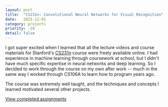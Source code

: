 ```yaml
---
layout: post
title:  "CS231n: Convolutional Neural Networks for Visual Recognition"
date:   2015-12-01
category: projects
priority: -10
detail: false 
---
```

I got super excited when I learned that all the lecture videos and course materials for Stanford's [CS231n](http://cs231n.stanford.edu/index.html) course were freely available online. I had experience in machine learning through coursework at school, but I didn't have much specific expertise in neural networks and deep learning. So I decided to work through the course on my own after work -- much in the same way I worked through CS106A to learn how to program years ago.

The course was extremely well taught, and the techniques and concepts I learned motivated several other projects.  

[View completed assignments](https://github.com/tmullaney/cs231n) 